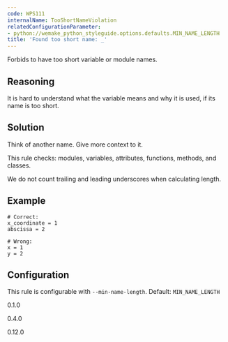 ```yaml
---
code: WPS111
internalName: TooShortNameViolation
relatedConfigurationParameter:
- python://wemake_python_styleguide.options.defaults.MIN_NAME_LENGTH
title: 'Found too short name: _'
---
```


Forbids to have too short variable or module names.

## Reasoning
It is hard to understand what the variable means and why it is used,
if its name is too short.

## Solution
Think of another name. Give more context to it.

This rule checks: modules, variables, attributes, functions, methods,
and classes.

We do not count trailing and leading underscores when calculating
length.

## Example

    # Correct:
    x_coordinate = 1
    abscissa = 2
    
    # Wrong:
    x = 1
    y = 2

## Configuration
This rule is configurable with `--min-name-length`. Default:
`MIN_NAME_LENGTH`

<div class="versionadded">

0.1.0

</div>

<div class="versionchanged">

0.4.0

</div>

<div class="versionchanged">

0.12.0

</div>